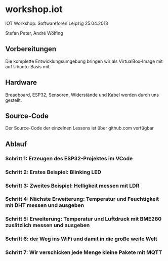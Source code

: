 # workshop.iot
IOT Workshop: Softwareforen Leipzig 25.04.2018

Stefan Peter, André Wölfing

## Vorbereitungen

Die komplette Entwicklungsumgebung bringen wir als VirtualBox-Image mit auf Ubuntu-Basis mit.

## Hardware

Breadboard, ESP32, Sensoren, Widerstände und Kabel werden durch uns gestellt.

## Source-Code

Der Source-Code der einzelnen Lessons ist über github.com verfügbar

## Ablauf

### Schritt 1: Erzeugen des ESP32-Projektes im VCode

### Schritt 2: Erstes Beispiel: Blinking LED

### Schritt 3: Zweites Beispiel: Helligkeit messen mit LDR

### Schritt 4: Nächste Erweiterung: Temperatur und Feuchtigkeit mit DHT messen und ausgeben

### Schritt 5: Erweiterung: Temperatur und Luftdruck mit BME280 zusätzlich messen und ausgeben

### Schritt 6: der Weg ins WiFi und damit in die große weite Welt

### Schritt 7: Wir verschicken jede Menge kleine Pakete mit MQTT
